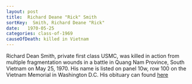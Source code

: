 ```yaml
---
layout: post
title:  Richard Deane "Rick" Smith
sortKey:  Smith, Richard Deane "Rick"
date:   1970-05-25
categories: class-of-1969
causeOfDeath: killed in Vietnam
---
```

Richard Dean Smith, private first class USMC, was killed in action from multiple fragmentation wounds in a battle in Quang Nam Province, South Vietnam on May 25, 1970. His name is listed on panel 10w, row 100 on the Vietnam Memorial in Washington D.C.  His obituary can found [here](http://tinyurl.com/jy4strp)
